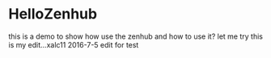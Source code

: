 # HelloZenhub
this is a  demo to show how use the zenhub
and how to use it?
let me try
this is my edit...xalc11
2016-7-5 edit for test
